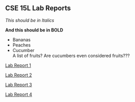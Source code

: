 ## CSE 15L Lab Reports

*This should be in Italics*  

**And this should be in BOLD**  
* Bananas
* Peaches 
* Cucumber  
A list of fruits? Are cucumbers even considered fruits???  

[Lab Report 1](lab-report-1-week-0.html)

[Lab Report 2](https://emguz.github.io/cse15l-lab-reports/Lab-report-2/lab-report-2-week-4.md)

[Lab Report 3](lab-report-3/lab-report-3.html)

[Lab Report 4](Lab-report-4/lab-report-4.md)
